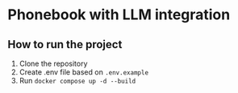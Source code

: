 # Phonebook with LLM integration

## How to run the project
1. Clone the repository
2. Create .env file based on `.env.example`
3. Run `docker compose up -d --build`
